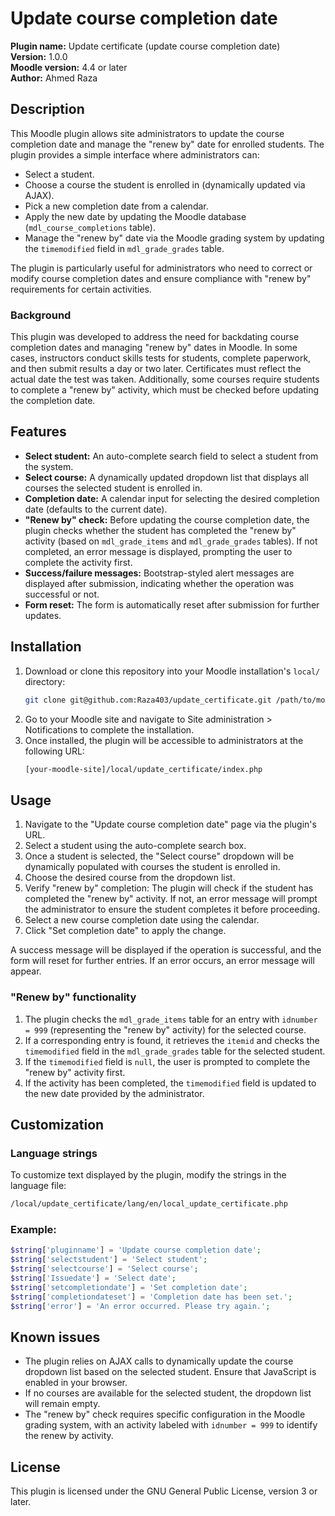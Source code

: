 # Update course completion date

**Plugin name:** Update certificate (update course completion date)  
**Version:** 1.0.0  
**Moodle version:** 4.4 or later  
**Author:** Ahmed Raza

## Description

This Moodle plugin allows site administrators to update the course completion date and manage the "renew by" date for enrolled students. The plugin provides a simple interface where administrators can:

- Select a student.
- Choose a course the student is enrolled in (dynamically updated via AJAX).
- Pick a new completion date from a calendar.
- Apply the new date by updating the Moodle database (`mdl_course_completions` table).
- Manage the "renew by" date via the Moodle grading system by updating the `timemodified` field in `mdl_grade_grades` table.

The plugin is particularly useful for administrators who need to correct or modify course completion dates and ensure compliance with "renew by" requirements for certain activities.

### Background

This plugin was developed to address the need for backdating course completion dates and managing "renew by" dates in Moodle. In some cases, instructors conduct skills tests for students, complete paperwork, and then submit results a day or two later. Certificates must reflect the actual date the test was taken. Additionally, some courses require students to complete a "renew by" activity, which must be checked before updating the completion date.

## Features

- **Select student:** An auto-complete search field to select a student from the system.
- **Select course:** A dynamically updated dropdown list that displays all courses the selected student is enrolled in.
- **Completion date:** A calendar input for selecting the desired completion date (defaults to the current date).
- **"Renew by" check:** Before updating the course completion date, the plugin checks whether the student has completed the "renew by" activity (based on `mdl_grade_items` and `mdl_grade_grades` tables). If not completed, an error message is displayed, prompting the user to complete the activity first.
- **Success/failure messages:** Bootstrap-styled alert messages are displayed after submission, indicating whether the operation was successful or not.
- **Form reset:** The form is automatically reset after submission for further updates.

## Installation

1. Download or clone this repository into your Moodle installation's `local/` directory:
   ```bash
   git clone git@github.com:Raza403/update_certificate.git /path/to/moodle/local/update_certificate
    ```
2. Go to your Moodle site and navigate to Site administration > Notifications to complete the installation.
3. Once installed, the plugin will be accessible to administrators at the following URL:
    ```bash
    [your-moodle-site]/local/update_certificate/index.php
    ```

## Usage

1. Navigate to the "Update course completion date" page via the plugin's URL.
2. Select a student using the auto-complete search box.
3. Once a student is selected, the "Select course" dropdown will be dynamically populated with courses the student is enrolled in.
4. Choose the desired course from the dropdown list.
5. Verify "renew by" completion: The plugin will check if the student has completed the "renew by" activity. If not, an error message will prompt the administrator to ensure the student completes it before proceeding.
6. Select a new course completion date using the calendar.
7. Click "Set completion date" to apply the change.


A success message will be displayed if the operation is successful, and the form will reset for further entries. If an error occurs, an error message will appear.

### "Renew by" functionality

1. The plugin checks the `mdl_grade_items` table for an entry with `idnumber = 999` (representing the "renew by" activity) for the selected course.
2. If a corresponding entry is found, it retrieves the `itemid` and checks the `timemodified` field in the `mdl_grade_grades` table for the selected student.
3. If the `timemodified` field is `null`, the user is prompted to complete the "renew by" activity first.
4. If the activity has been completed, the `timemodified` field is updated to the new date provided by the administrator.

## Customization

### Language strings

To customize text displayed by the plugin, modify the strings in the language file:
```bash
/local/update_certificate/lang/en/local_update_certificate.php
```

### Example:
```php
$string['pluginname'] = 'Update course completion date';
$string['selectstudent'] = 'Select student';
$string['selectcourse'] = 'Select course';
$string['Issuedate'] = 'Select date';
$string['setcompletiondate'] = 'Set completion date';
$string['completiondateset'] = 'Completion date has been set.';
$string['error'] = 'An error occurred. Please try again.';
```

## Known issues


- The plugin relies on AJAX calls to dynamically update the course dropdown list based on the selected student. Ensure that JavaScript is enabled in your browser.
- If no courses are available for the selected student, the dropdown list will remain empty.
- The "renew by" check requires specific configuration in the Moodle grading system, with an activity labeled with `idnumber = 999` to identify the renew by activity.

## License

This plugin is licensed under the GNU General Public License, version 3 or later.